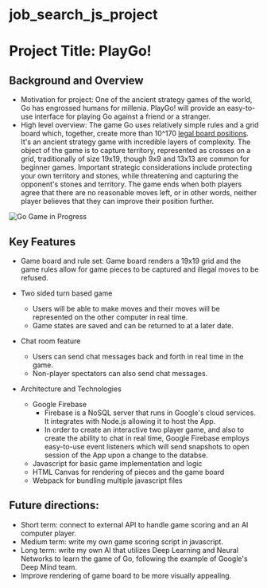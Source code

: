 # job_search_js_project

# Project Title: PlayGo!
## Background and Overview
  * Motivation for project: One of the ancient strategy games of the world, Go has engrossed humans for millenia. PlayGo! will provide an easy-to-use interface for playing Go against a friend or a stranger. 
  * High level overview: The game Go uses relatively simple rules and a grid board which, together, create more than 10^170  [legal board positions](https://tromp.github.io/go/legal.html). It's an ancient strategy game with incredible layers of complexity. The object of the game is to capture territory, represented as crosses on a grid, traditionally of size 19x19, though 9x9 and 13x13 are common for beginner games. Important strategic considerations include protecting your own territory and stones, while threatening and capturing the opponent's stones and territory. The game ends when both players agree that there are no reasonable moves left, or in other words, neither player believes that they can improve their position further.

![Go Game in Progress](https://github.com/jonahlipsky/job_search_js_project/blob/master/src/images/go-game-with-moves-and-chat.png)

## Key Features
  * Game board and rule set: Game board renders a 19x19 grid and the game rules allow for game pieces to be captured and illegal moves to be refused.
  * Two sided turn based game
    * Users will be able to make moves and their moves will be represented on the other computer in real time.
    * Game states are saved and can be returned to at a later date.
  * Chat room feature
    * Users can send chat messages back and forth in real time in the game. 
    * Non-player spectators can also send chat messages.
    
* Architecture and Technologies
  * Google Firebase
    * Firebase is a NoSQL server that runs in Google's cloud services. It integrates with Node.js allowing it to host the App. 
    * In order to create an interactive two player game, and also to create the ability to chat in real time, Google Firebase employs easy-to-use event listeners which will send snapshots to open session of the App upon a change to the databse.
  * Javascript for basic game implementation and logic
  * HTML Canvas for rendering of pieces and the game board
  * Webpack for bundling multiple javascript files
  
## Future directions: 
  * Short term: connect to external API to handle game scoring and an AI computer player.
  * Medium term: write my own game scoring script in javascript.
  * Long term: write my own AI that utilizes Deep Learning and Neural Networks to learn the game of Go, following the example of Google's Deep Mind team.
  * Improve rendering of game board to be more visually appealing.
